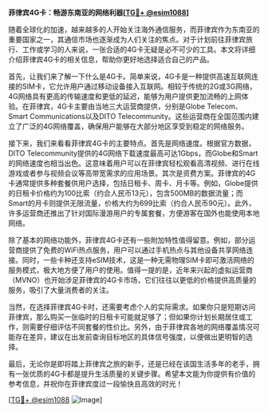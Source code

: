 **菲律宾4G卡：畅游东南亚的网络利器[[TG💪+ @esim1088](https://t.me/s/esim1088)]**

随着全球化的加速，越来越多的人开始关注海外通信服务，而菲律宾作为东南亚的重要国家之一，其通信市场也逐渐成为人们关注的焦点。对于计划前往菲律宾旅行、工作或学习的人来说，一张合适的4G卡无疑是必不可少的工具。本文将详细介绍菲律宾4G卡的相关信息，帮助你更好地选择适合自己的产品。

首先，让我们来了解一下什么是4G卡。简单来说，4G卡是一种提供高速互联网连接的SIM卡，它允许用户通过移动设备接入互联网。相较于传统的2G或3G网络，4G网络具有更高的传输速度和更低的延迟，能够为用户提供更加流畅的上网体验。在菲律宾，4G卡主要由当地三大运营商提供，分别是Globe Telecom、Smart Communications以及DITO Telecommunity。这些运营商在全国范围内建立了广泛的4G网络覆盖，确保用户能够在大部分地区享受到稳定的网络服务。

接下来，我们来看看菲律宾4G卡的主要特点。首先是网络速度。根据官方数据，DITO Telecommunity提供的4G网络下载速度最高可达1Gbps，而Globe和Smart的网络速度也相当出色。这意味着用户可以在菲律宾轻松观看高清视频、进行在线游戏或者参与视频会议等高带宽需求的应用场景。其次是资费方案。菲律宾的4G卡通常提供多种套餐供用户选择，包括日租卡、周卡、月卡等。例如，Globe提供的日租卡价格约为100比索（约合人民币13元），包含500MB的数据流量；而Smart的月卡则提供无限流量，价格大约为699比索（约合人民币90元）。此外，许多运营商还推出了针对国际漫游用户的专属套餐，方便游客在国外也能使用本地网络。

除了基本的网络功能外，菲律宾4G卡还有一些附加特性值得留意。例如，部分运营商提供了免费的WiFi热点服务，用户可以通过手机热点与其他设备共享网络连接。同时，一些卡种还支持eSIM技术，这是一种无需物理SIM卡即可激活网络的服务模式，极大地方便了用户的使用。值得一提的是，近年来兴起的虚拟运营商（MVNO）也开始涉足菲律宾的4G卡市场，它们往往以更低的价格提供高质量的服务，吸引了大量消费者的关注。

当然，在选择菲律宾4G卡时，还需要考虑个人的实际需求。如果你只是短期访问菲律宾，那么购买一张临时的日租卡可能就足够了；但如果你计划长期居住或工作，则需要仔细评估不同套餐的性价比。另外，由于菲律宾各地的网络覆盖情况可能存在差异，建议在出发前查询目标地区的具体信号强度，以便做出更明智的选择。

最后，无论你是即将踏上菲律宾之旅的新手，还是已经在该国生活多年的老手，拥有一张优质的4G卡都是提升生活质量的关键步骤。希望本文能为你提供有价值的参考信息，并祝你在菲律宾度过一段愉快且高效的时光！

[[TG💪+ @esim1088](https://t.me/s/esim1088) ![Image](https://i.postimg.cc/4NQfJmqS/Snipaste-2025-05-13-00-14-12.png)]